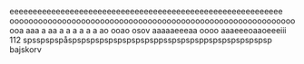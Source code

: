 eeeeeeeeeeeeeeeeeeeeeeeeeeeeeeeeeeeeeeeeeeeeeeeeeeeeeeeeeee ooooooooooooooooooooooooooooooooooooooooooooooooooooooooooooooa aaa a aa a a a a a a ao ooao osov aaaaaeeeaa oooo aaaeeeoaaoeeeiii 112 spsspspspåspspspspspspspspspsppsspspspsppspspspspspspsp bajskorv
